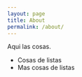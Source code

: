 ```yaml
---
layout: page
title: About
permalink: /about/
---
```


Aqui las cosas.

* Cosas de listas
* Mas cosas de listas
